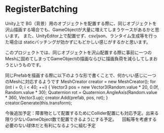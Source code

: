 # RegisterBatching
Unity上で BG（背景）用のオブジェクトを配置する際に、同じオブジェクトを沢山描画する場合でも、GameObjectが大量に増えてしまうケースがあるかと思います。
また、UnityEditor上で配置せず、csv/json、ランタイム生成等を行った場合は staticバッチングが効かずにもどかしい感じがするかと思います。

このプロジェクトでは、同じオブジェクトを沢山配置する際に事前に一つのMeshに固めてしまってGameObjectの描画ならびに描画負荷を減らしてしまおうというものです。

同じPrefabを描画する際に以下のような形で書くことで、何かいい感じに一つのMeshに対応するようです
    MeshCreator creator = new MeshCreator();
    for (int i = 0; i < 40; ++i)
    {
    Vector3 pos = new Vector3(Random.value * 20, 0.0f, Random.value * 30);
    Quaternion rot = Quaternion.AngleAxis(Random.value * 360, Vector3.up);
    creator.Add(prefab, pos, rot);
  }
  creator.Generate(this.transform);

今後追加予定：障害物として配置するためにCollider配置にも対応予定。出来る限り少ないGameObject数で配置できるようにする予定。
　回転等を考慮する必要のない球体だと有利になるように組む予定
